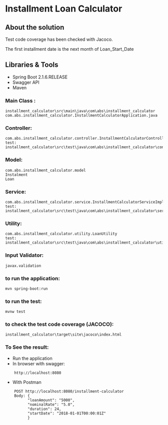 # Installment Loan Calculator
## About the solution
Test code coverage has been checked with Jacoco.

The first installment date is the next month of Loan_Start_Date 


## Libraries & Tools
-	Spring Boot 2.1.6.RELEASE
-	Swagger API
-	Maven


### Main Class :
```
installment_calculator\src\main\java\com\abs\installment_calculator
com.abs.installment_calculator.InstallmentCalculatorApplication.java
```
### Controller:
```
com.abs.installment_calculator.controller.InstallmentCalculatorController
test:
installment_calculator\src\test\java\com\abs\installment_calculator\controller
```
### Model: 
```
com.abs.installment_calculator.model
Instalment
Loan
```
### Service: 
```
com.abs.installment_calculator.service.InstallmentCalculatorServiceImpl
test:
installment_calculator\src\test\java\com\abs\installment_calculator\service
```
### Utility: 
```
com.abs.installment_calculator.utility.LoanUtility
test:
installment_calculator\src\test\java\com\abs\installment_calculator\utility
```

### Input Validator:
```
javax.validation
```
### to run the application:
```
mvn spring-boot:run
```
### to run the test:
```
mvnw test
```
### to check the test code coverage (JACOCO):
```
installment_calculator\target\site\jacoco\index.html 
```
### To See the result:

-	Run the application
-	In browser with swagger:
```
	http://localhost:8080
```
-	With Postman
```
	POST http://localhost:8080/installment-calculator
	Body: {
          "loanAmount": "5000",
          "nominalRate": "5.0",
          "duration": 24,
          "startDate": "2018-01-01T00:00:01Z"
          }
```


